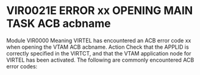 # VIR0021E ERROR xx OPENING MAIN TASK ACB acbname
Module
    VIR0000
Meaning
    VIRTEL has encountered an ACB error code xx when opening the VTAM ACB acbname.
Action
    Check that the APPLID is correctly specified in the VIRTCT, and that the VTAM application node for VIRTEL has been activated. The following are commonly encountered ACB error codes:
